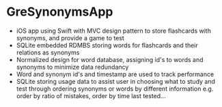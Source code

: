 # GreSynonymsApp
- iOS app using Swift with MVC design pattern to store flashcards with synonyms, and provide a game to test
- SQLite embedded RDMBS storing words for flashcards and their relations as synonyms
- Normalized design for word database, assigning id's to words and synonyms to minimize data redundancy
- Word and synonym id's and timestamp are used to track performance
- SQLite storing usage data to assist user in choosing what to study and test through ordering synonyms or
  words by different information e.g. order by ratio of mistakes, order by time last tested...
  
